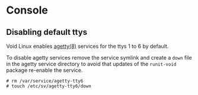 # Console

## Disabling default ttys

Void Linux enables [agetty(8)](https://man.voidlinux.org/agetty.8) services for
the ttys 1 to 6 by default.

To disable agetty services remove the service symlink and create a `down` file
in the agetty service directory to avoid that updates of the `runit-void`
package re-enable the service.

```
# rm /var/service/agetty-tty6
# touch /etc/sv/agetty-tty6/down
```

